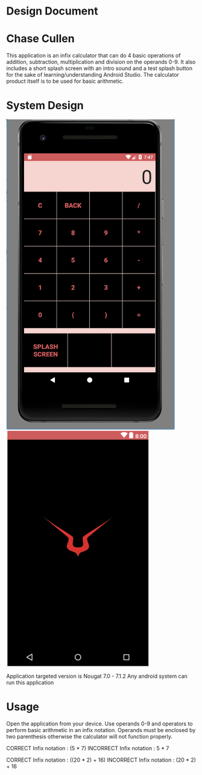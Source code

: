 # Design Document #

Chase Cullen
============

This application is an infix calculator that can do 4 basic operations of addition, subtraction, multiplication and division on the operands 0-9. It also includes a short splash screen with an intro sound and a test splash button for the sake of learning/understanding Android Studio. The calculator product itself is to be used for basic arithmetic. 

System Design
=============

![Main menu](/app/src/main/res/drawable/project1snip1.PNG)  ![Splash Art](/app/src/main/res/drawable/project1snip2.PNG)

Application targeted version is Nougat 7.0 - 7.1.2
Any android system can run this application

Usage
=====
Open the application from your device. Use operands 0-9 and operators to perform basic arithmetic in an infix notation.
Operands must be enclosed by two parenthesis otherwise the calculator will not function properly.

CORRECT Infix notation   : (5 * 7)
INCORRECT Infix notation :  5 * 7

CORRECT Infix notation   : ((20 * 2) + 16)
INCORRECT Infix notation : (20 * 2) + 16
